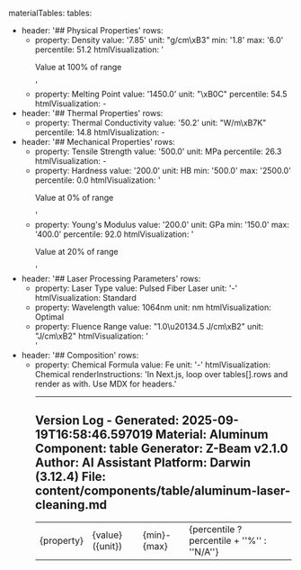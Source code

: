 materialTables:
  tables:
  - header: '## Physical Properties'
    rows:
    - property: Density
      value: '7.85'
      unit: "g/cm\xB3"
      min: '1.8'
      max: '6.0'
      percentile: 51.2
      htmlVisualization: '<div class="w-full bg-gray-200 rounded-full h-2"><div class="bg-blue-600
        h-2 rounded-full" style="width: 100%"></div></div><p class="text-xs text-center">Value
        at 100% of range</p>'
    - property: Melting Point
      value: '1450.0'
      unit: "\xB0C"
      percentile: 54.5
      htmlVisualization: <span class="text-gray-500">-</span>
  - header: '## Thermal Properties'
    rows:
    - property: Thermal Conductivity
      value: '50.2'
      unit: "W/m\xB7K"
      percentile: 14.8
      htmlVisualization: <span class="text-gray-500">-</span>
  - header: '## Mechanical Properties'
    rows:
    - property: Tensile Strength
      value: '500.0'
      unit: MPa
      percentile: 26.3
      htmlVisualization: <span class="text-gray-500">-</span>
    - property: Hardness
      value: '200.0'
      unit: HB
      min: '500.0'
      max: '2500.0'
      percentile: 0.0
      htmlVisualization: '<div class="w-full bg-gray-200 rounded-full h-2"><div class="bg-blue-600
        h-2 rounded-full" style="width: 0%"></div></div><p class="text-xs text-center">Value
        at 0% of range</p>'
    - property: Young's Modulus
      value: '200.0'
      unit: GPa
      min: '150.0'
      max: '400.0'
      percentile: 92.0
      htmlVisualization: '<div class="w-full bg-gray-200 rounded-full h-2"><div class="bg-blue-600
        h-2 rounded-full" style="width: 20%"></div></div><p class="text-xs text-center">Value
        at 20% of range</p>'
  - header: '## Laser Processing Parameters'
    rows:
    - property: Laser Type
      value: Pulsed Fiber Laser
      unit: '-'
      htmlVisualization: <span class="px-2 py-1 bg-blue-100 text-blue-800 rounded">Standard</span>
    - property: Wavelength
      value: 1064nm
      unit: nm
      htmlVisualization: <span class="px-2 py-1 bg-green-100 text-green-800 rounded">Optimal</span>
    - property: Fluence Range
      value: "1.0\u20134.5 J/cm\xB2"
      unit: "J/cm\xB2"
      htmlVisualization: '<div class="w-full bg-gray-200 rounded-full h-2"><div class="bg-orange-600
        h-2 rounded-full" style="width: 75%"></div></div>'
  - header: '## Composition'
    rows:
    - property: Chemical Formula
      value: Fe
      unit: '-'
      htmlVisualization: <span class="font-mono text-sm bg-gray-100 px-2 py-1 rounded">Chemical</span>
renderInstructions: 'In Next.js, loop over tables[].rows and render as <table> with
  <tr><td>{property}</td><td>{value} ({unit})</td><td>{min}-{max}</td><td>{percentile
  ? percentile + ''%'' : ''N/A''}</td><td dangerouslySetInnerHTML={{__html: htmlVisualization}}
  /></tr>. Use MDX for headers.'


---
Version Log - Generated: 2025-09-19T16:58:46.597019
Material: Aluminum
Component: table
Generator: Z-Beam v2.1.0
Author: AI Assistant
Platform: Darwin (3.12.4)
File: content/components/table/aluminum-laser-cleaning.md
---
